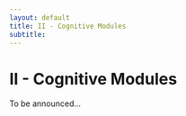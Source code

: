 ```yaml
---
layout: default
title: II - Cognitive Modules
subtitle: 
---
```


# II - Cognitive Modules

To be announced...
